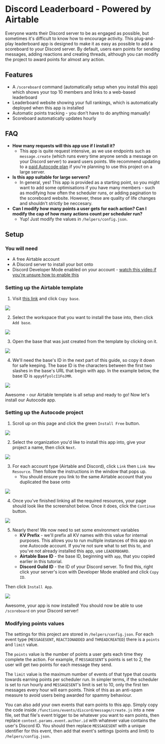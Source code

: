 # Discord Leaderboard - Powered by Airtable
Everyone wants their Discord server to be as engaged as possible, but sometimes it's difficult to know how to encourage activity. This plug-and-play leaderboard app is designed to make it as easy as possible to add a scoreboard to your Discord server. By default, users earn points for sending messages, adding reactions and creating threads, although you can modify the project to award points for almost any action.

## Features
* A `/scoreboard` command (automatically setup when you install this app) which shows your top 10 members and links to a web-based leaderboard
* Leaderboard website showing your full rankings, which is automatically deployed when this app is installed
* Automatic points tracking - you don't have to do anything manually!
* Scoreboard automatically updates hourly


## FAQ
* **How many requests will this app use if I install it?**
  * This app is quite request intensive, as we use endpoints such as `message.create` (which runs every time anyone sends a message on your Discord server) to award users points. We recommend updating to a [paid Autocode plan](https://autocode.com/pricing) if you're planning to use this project on a large server.
* **Is this app suitable for large servers?**
  * In general, yes! This app is provided as a starting point, so you might want to add some optimisations if you have many members - such as modifying how often the scheduler runs, or adding pagination to the scoreboard website. However, these are quality of life changes and shouldn't strictly be neccesary.
* **Can I modify how many points a user gets for each action? Can I modify the cap of how many actions count per scheduler run?**
  * Yup! Just modify the values in `/helpers/config.json`.

## Setup
### You will need
* A free Airtable account
* A Discord server to install your bot onto
* Discord Developer Mode enabled on your account - [watch this video if you're unsure how to enable this](https://www.youtube.com/watch?v=FmeQte6S7D8)

### Setting up the Airtable template
1. Visit [this link](https://airtable.com/shrXbIAzhQrtVsRjG) and click `Copy base`.

![](/readme/images/airtable-1-min.png)

2. Select the workspace that you want to install the base into, then click `Add base`.

![](/readme/images/airtable-2-min.png)

3. Open the base that was just created from the template by clicking on it.

![](/readme/images/airtable-3-min.png)

4. We'll need the base's ID in the next part of this guide, so copy it down for safe keeping. The base ID is the characters between the first two slashes in the base's URL that begin with app. In the example below, the base ID is `appy6fyolcI1FoJMR`.

![](/readme/images/airtable-4-min.png)

Awesome - our Airtable template is all setup and ready to go! Now let's install our Autocode app.

### Setting up the Autocode project

1. Scroll up on this page and click the green `Install Free` button.

![](/readme/images/autocode-1-min.png)

2. Select the organization you'd like to install this app into, give your project a name, then click `Next`.

![](/readme/images/autocode-2-min.png)

3. For each account type (Airtable and Discord), click `Link` then `Link New Resource`. Then follow the instructions in the window that pops up.
    - You should ensure you link to the same Airtable account that you duplicated the base onto

![](/readme/images/autocode-3-min.png)

4. Once you've finished linking all the required resources, your page should look like the screenshot below. Once it does, click the `Continue` button.

![](/readme/images/autocode-4-min.png)

5. Nearly there! We now need to set some environment variables 
    - **KV Prefix** - we'll prefix all KV names with this value for internal purposes. This allows you to run multiple instances of this app on one Autocode account. If you're not sure what to set this to, and you've not already installed this app, use `LEADERBOARD`.
    - **Airtable Base ID** - the base ID, beginning with `app`, that you copied earlier in this tutorial.
    - **Discord Guild ID** - the ID of your Discord server. To find this, right click your server's icon with Developer Mode enabled and click `Copy ID`.

  Then click `Install App`.

![](/readme/images/autocode-5-min.png)

Awesome, your app is now installed! You should now be able to use `/scoreboard` on your Discord server!

### Modifying points values
The settings for this project are stored in `/helpers/config.json`. For each event type (`MESSAGESENT`, `REACTIONADDED` and `THREADCREATED`) there is a `points` and `limit` value.

The `points` value is the number of points a user gets each time they complete the action. For example, if `MESSAGESENT`'s points is set to 2, the user will get two points for each message they send.

The `limit` value is the maximum number of events of that type that counts towards earning points per scheduler run. In simpler terms, if the scheduler is set to run hourly and `MESSAGESENT`'s limit is set to 10, only the first ten messages every hour will earn points. Think of this as an anti-spam measure to avoid users being awarded for spammy behaviour.





You can also add your own events that earn points to this app. Simply copy the code inside `/functions/events/discord/message/create.js` into a new file, set that file's event trigger to be whatever you want to earn points, then replace `context.params.event.author.id` with whatever value contains the user's Discord ID. You should then replace `MESSAGESENT` with a unique identifier for this event, then add that event's settings (points and limit) to `/helpers/config.json`.







